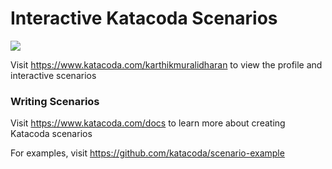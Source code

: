 # Interactive Katacoda Scenarios

[![](http://shields.katacoda.com/katacoda/karthikmuralidharan/count.svg)](https://www.katacoda.com/karthikmuralidharan "Get your profile on Katacoda.com")

Visit https://www.katacoda.com/karthikmuralidharan to view the profile and interactive scenarios

### Writing Scenarios
Visit https://www.katacoda.com/docs to learn more about creating Katacoda scenarios

For examples, visit https://github.com/katacoda/scenario-example
